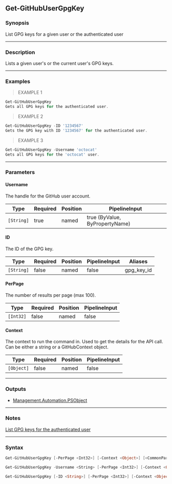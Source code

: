 Get-GitHubUserGpgKey
--------------------

### Synopsis
List GPG keys for a given user or the authenticated user

---

### Description

Lists a given user's or the current user's GPG keys.

---

### Examples
> EXAMPLE 1

```PowerShell
Get-GitHubUserGpgKey
Gets all GPG keys for the authenticated user.
```
> EXAMPLE 2

```PowerShell
Get-GitHubUserGpgKey -ID '1234567'
Gets the GPG key with ID '1234567' for the authenticated user.
```
> EXAMPLE 3

```PowerShell
Get-GitHubUserGpgKey -Username 'octocat'
Gets all GPG keys for the 'octocat' user.
```

---

### Parameters
#### **Username**
The handle for the GitHub user account.

|Type      |Required|Position|PipelineInput                 |
|----------|--------|--------|------------------------------|
|`[String]`|true    |named   |true (ByValue, ByPropertyName)|

#### **ID**
The ID of the GPG key.

|Type      |Required|Position|PipelineInput|Aliases   |
|----------|--------|--------|-------------|----------|
|`[String]`|false   |named   |false        |gpg_key_id|

#### **PerPage**
The number of results per page (max 100).

|Type     |Required|Position|PipelineInput|
|---------|--------|--------|-------------|
|`[Int32]`|false   |named   |false        |

#### **Context**
The context to run the command in. Used to get the details for the API call.
Can be either a string or a GitHubContext object.

|Type      |Required|Position|PipelineInput|
|----------|--------|--------|-------------|
|`[Object]`|false   |named   |false        |

---

### Outputs
* [Management.Automation.PSObject](https://learn.microsoft.com/en-us/dotnet/api/System.Management.Automation.PSObject)

---

### Notes
[List GPG keys for the authenticated user](https://docs.github.com/rest/users/gpg-keys#list-gpg-keys-for-the-authenticated-user)

---

### Syntax
```PowerShell
Get-GitHubUserGpgKey [-PerPage <Int32>] [-Context <Object>] [<CommonParameters>]
```
```PowerShell
Get-GitHubUserGpgKey -Username <String> [-PerPage <Int32>] [-Context <Object>] [<CommonParameters>]
```
```PowerShell
Get-GitHubUserGpgKey [-ID <String>] [-PerPage <Int32>] [-Context <Object>] [<CommonParameters>]
```

